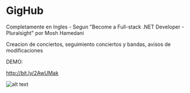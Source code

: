 # GigHub

Completamente en Ingles - Segun "Become a Full-stack .NET Developer - Pluralsight" por Mosh Hamedani

Creacion de conciertos, seguimiento conciertos y bandas, avisos de modificaciones

DEMO:

http://bit.ly/2AwUMak

![alt text](https://user-images.githubusercontent.com/31046332/32850646-7afc7c88-ca11-11e7-8022-ed3cf1710d42.png)
